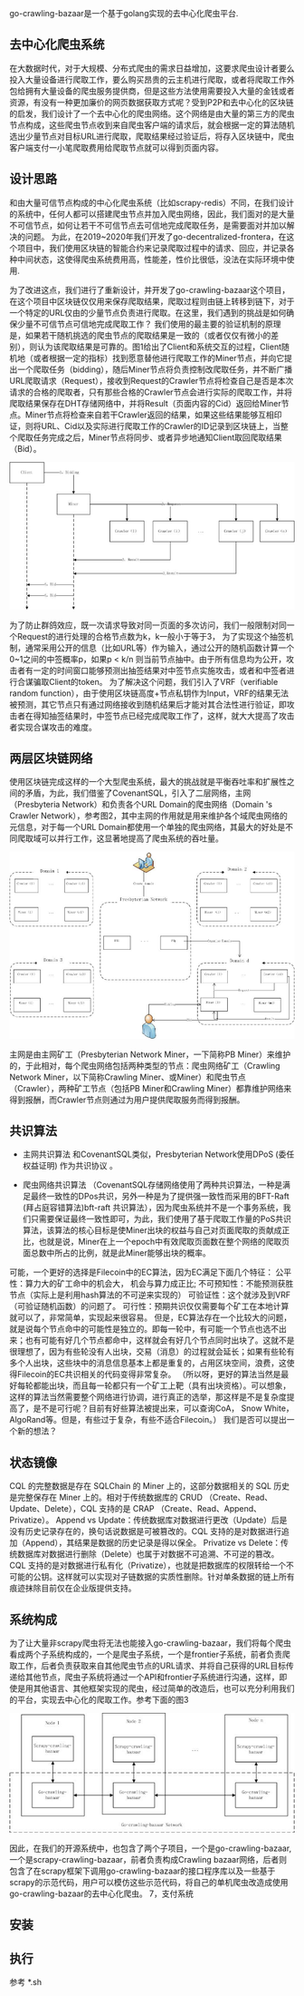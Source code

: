 go-crawling-bazaar是一个基于golang实现的去中心化爬虫平台.

## 去中心化爬虫系统
在大数据时代，对于大规模、分布式爬虫的需求日益增加，这要求爬虫设计者要么投入大量设备进行爬取工作，要么购买昂贵的云主机进行爬取，或者将爬取工作外包给拥有大量设备的爬虫服务提供商，但是这些方法使用需要投入大量的金钱或者资源，有没有一种更加廉价的网页数据获取方式呢？受到P2P和去中心化的区块链的启发，我们设计了一个去中心化的爬虫网络。这个网络是由大量的第三方的爬虫节点构成，这些爬虫节点收到来自爬虫客户端的请求后，就会根据一定的算法随机选出少量节点对目标URL进行爬取，爬取结果经过验证后，将存入区块链中，爬虫客户端支付一小笔爬取费用给爬取节点就可以得到页面内容。

## 设计思路
和由大量可信节点构成的中心化爬虫系统（比如scrapy-redis）不同，在我们设计的系统中，任何人都可以搭建爬虫节点并加入爬虫网络，因此，我们面对的是大量不可信节点，如何让若干不可信节点去可信地完成爬取任务，是需要面对并加以解决的问题。
为此，在2019~2020年我们开发了go-decentralized-frontera，在这个项目中，我们使用区块链的智能合约来记录爬取过程中的请求、回应，并记录各种中间状态，这使得爬虫系统费用高，性能差，性价比很低，没法在实际环境中使用.

为了改进这点，我们进行了重新设计，并开发了go-crawling-bazaar这个项目，在这个项目中区块链仅仅用来保存爬取结果，爬取过程则由链上转移到链下，对于一个特定的URL仅由的少量节点负责进行爬取。在这里，我们遇到的挑战是如何确保少量不可信节点可信地完成爬取工作？
我们使用的最主要的验证机制的原理是，如果若干随机挑选的爬虫节点的爬取结果是一致的（或者仅仅有微小的差别），则认为该爬取结果是可靠的。图1给出了Client和系统交互的过程，Client随机地（或者根据一定的指标）找到愿意替他进行爬取工作的Miner节点，并向它提出一个爬取任务（bidding），随后Miner节点将负责控制改爬取任务，并不断广播URL爬取请求（Request），接收到Request的Crawler节点将检查自己是否是本次请求的合格的爬取者，只有那些合格的Crawler节点会进行实际的爬取工作，并将爬取结果保存在DHT存储网络中，并将Result（页面内容的Cid）返回给Miner节点。Miner节点将检查来自若干Crawler返回的结果，如果这些结果能够互相印证，则将URL、Cid以及实际进行爬取工作的Crawler的ID记录到区块链上，当整个爬取任务完成之后，Miner节点将同步、或者异步地通知Client取回爬取结果（Bid）。
 
![Bidding bid process](docs/bidding-bid.jpg)

为了防止群鸽效应，既一次请求导致对同一页面的多次访问，我们一般限制对同一个Request的进行处理的合格节点数为k，k一般小于等于3， 为了实现这个抽签机制，通常采用公开的信息（比如URL等）作为输入，通过公开的随机函数计算一个0~1之间的中签概率p，如果p < k/n 则当前节点抽中。由于所有信息均为公开，攻击者有一定的时间窗口能够预测出抽签结果对中签节点实施攻击，或者和中签者进行合谋骗取Client的token。
为了解决这个问题，我们引入了VRF（verifiable random function），由于使用区块链高度+节点私钥作为Input，VRF的结果无法被预测，其它节点只有通过网络接收到随机结果后才能对其合法性进行验证，即攻击者在得知抽签结果时，中签节点已经完成爬取工作了，这样，就大大提高了攻击者实现合谋攻击的难度。

## 两层区块链网络
使用区块链完成这样的一个大型爬虫系统，最大的挑战就是平衡吞吐率和扩展性之间的矛盾，为此，我们借鉴了CovenantSQL，引入了二层网络，主网（Presbyteria Network）和负责各个URL Domain的爬虫网络（Domain 's Crawler Network），参考图2，其中主网的作用就是用来维护各个域爬虫网络的元信息，对于每一个URL Domain都使用一个单独的爬虫网络，其最大的好处是不同爬取域可以并行工作，这显著地提高了爬虫系统的吞吐量。
 
![2 layers blockchain](docs/two-layers-blockchain.jpg)

主网是由主网矿工（Presbyterian Network Miner，一下简称PB Miner）来维护的，于此相对，每个爬虫网络包括两种类型的节点：爬虫网络矿工（Crawling Network Miner，以下简称Crawling Miner、或Miner）和爬虫节点（Crawler），两种矿工节点（包括PB Miner和Crawling Miner）都靠维护网络来得到报酬，而Crawler节点则通过为用户提供爬取服务而得到报酬。

## 共识算法
- 主网共识算法
和CovenantSQL类似，Presbyterian Network使用DPoS (委任权益证明) 作为共识协议 。

- 爬虫网络共识算法
（CovenantSQL存储网络使用了两种共识算法，一种是满足最终一致性的DPos共识，另外一种是为了提供强一致性而采用的BFT-Raft (拜占庭容错算法)bft-raft 共识算法），因为爬虫系统并不是一个事务系统，我们只需要保证最终一致性即可，为此，我们使用了基于爬取工作量的PoS共识算法，该算法的核心目标是使Miner出块的权益与自己对页面爬取的贡献成正比，也就是说，Miner在上一个epoch中有效爬取页面数在整个网络的爬取页面总数中所占的比例，就是此Miner能够出块的概率。

可能，一个更好的选择是Filecoin中的EC算法，因为EC满足下面几个特征：
公平性：算力大的矿工命中的机会大， 机会与算力成正比;
不可预知性：不能预测获胜节点（实际上是利用hash算法的不可逆来实现的）
可验证性：这个就涉及到VRF（可验证随机函数）的问题了。
可行性：预期共识仅仅需要每个矿工在本地计算就可以了，非常简单，实现起来很容易。
但是，EC算法存在一个比较大的问题，就是说每个节点命中的可能性是独立的。即每一轮中，有可能一个节点也选不出来；也有可能有好几个节点都命中，这样就会有好几个节点同时出块了。这就不是很理想了，因为有些轮没有人出块，交易（消息）的过程就会延长；如果有些轮有多个人出块，这些块中的消息信息基本上都是重复的，占用区块空间，浪费，这使得Filecoin的EC共识相关的代码变得非常复杂。
（所以呀，更好的算法当然是最好每轮都能出块，而且每一轮都只有一个矿工上靶（具有出块资格）。可以想象，这样的算法当然需要整个网络进行协调，进行真正的选举，那这样是不是复杂度提高了，是不是可行呢？目前有好些算法被提出来，可以查询CoA， Snow White， AlgoRand等。但是，有些过于复杂，有些不适合Filecoin。）
我们是否可以提出一个新的想法？

## 状态镜像
CQL 的完整数据是存在 SQLChain 的 Miner 上的，这部分数据相关的 SQL 历史是完整保存在 Miner 上的。相对于传统数据库的 CRUD （Create、Read、Update、Delete），CQL 支持的是 CRAP （Create、Read、Append、Privatize）。
Append vs Update：传统数据库对数据进行更改（Update）后是没有历史记录存在的，换句话说数据是可被篡改的。CQL 支持的是对数据进行追加（Append），其结果是数据的历史记录是得以保全。
Privatize vs Delete：传统数据库对数据进行删除（Delete）也属于对数据不可追溯、不可逆的篡改。CQL 支持的是对数据进行私有化（Privatize），也就是把数据库的权限转给一个不可能的公钥。这样就可以实现对子链数据的实质性删除。针对单条数据的链上所有痕迹抹除目前仅在企业版提供支持。

## 系统构成
为了让大量非scrapy爬虫将无法也能接入go-crawling-bazaar，我们将每个爬虫看成两个子系统构成的，一个是爬虫子系统，一个是frontier子系统，前者负责爬取工作，后者负责获取来自其他爬虫节点的URL请求、并将自己获得的URL目标传递给其他节点，爬虫子系统将通过一个API和frontier子系统进行沟通，这样，即使是用其他语言、其他框架实现的爬虫，经过简单的改造后，也可以充分利用我们的平台，实现去中心化的爬取工作。参考下面的图3
 
![system architecture](docs/go-crawling-bazaar-network.jpg)

因此，在我们的开源系统中，也包含了两个子项目，一个是go-crawling-bazaar, 一个是scrapy-crawling-bazaar，前者负责构成Crawling bazaar网络，后者则包含了在scrapy框架下调用go-crawling-bazaar的接口程序库以及一些基于scrapy的示范代码，用户可以模仿这些示范代码，将自己的单机爬虫改造成使用go-crawling-bazaar的去中心化爬虫。
7，支付系统


## 安装

## 执行
参考 *.sh


